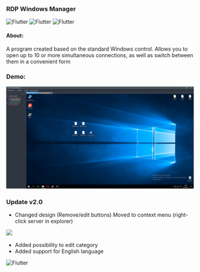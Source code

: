 ### RDP Windows Manager

![Flutter](https://img.shields.io/badge/CSharp-Windows_Forms-404040) ![Flutter](https://img.shields.io/badge/CSharp-NET._Framework_4.8-404040) ![Flutter](https://img.shields.io/badge/CSharp-Test_Version_2.0-404040)

#### About:
A program created based on the standard Windows control. 
Allows you to open up to 10 or more simultaneous connections, as well as switch between them in a convenient form

### Demo:

![](Image/preview.png)

### Update v2.0

* Changed design (Remove/edit buttons) Moved to context menu (right-click server in explorer)

![](Image/preview2.png)

* Added possibility to edit category
* Added support for English language


![Flutter](https://img.shields.io/badge/Download_build_(v_2.0)-404040)
